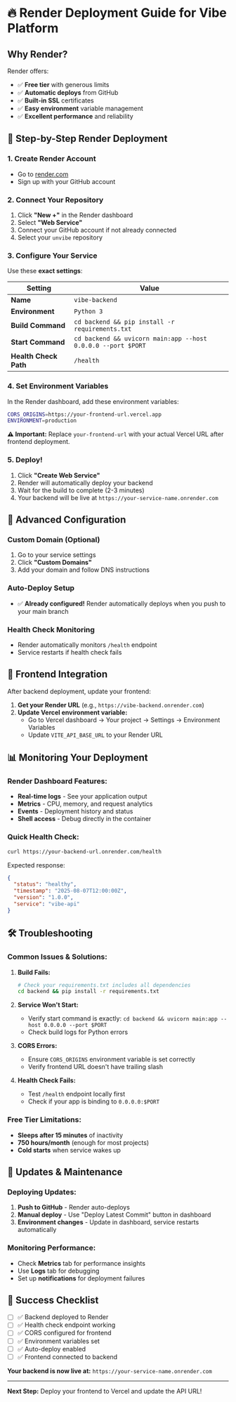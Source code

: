 # 🔥 Render Deployment Guide for Vibe Platform

## Why Render?

Render offers:
- ✅ **Free tier** with generous limits
- ✅ **Automatic deploys** from GitHub
- ✅ **Built-in SSL** certificates
- ✅ **Easy environment** variable management
- ✅ **Excellent performance** and reliability

## 🚀 Step-by-Step Render Deployment

### 1. Create Render Account
- Go to [render.com](https://render.com)
- Sign up with your GitHub account

### 2. Connect Your Repository
1. Click **"New +"** in the Render dashboard
2. Select **"Web Service"**
3. Connect your GitHub account if not already connected
4. Select your `unvibe` repository

### 3. Configure Your Service

Use these **exact settings**:

| Setting | Value |
|---------|-------|
| **Name** | `vibe-backend` |
| **Environment** | `Python 3` |
| **Build Command** | `cd backend && pip install -r requirements.txt` |
| **Start Command** | `cd backend && uvicorn main:app --host 0.0.0.0 --port $PORT` |
| **Health Check Path** | `/health` |

### 4. Set Environment Variables

In the Render dashboard, add these environment variables:

```bash
CORS_ORIGINS=https://your-frontend-url.vercel.app
ENVIRONMENT=production
```

**⚠️ Important:** Replace `your-frontend-url` with your actual Vercel URL after frontend deployment.

### 5. Deploy!

1. Click **"Create Web Service"**
2. Render will automatically deploy your backend
3. Wait for the build to complete (2-3 minutes)
4. Your backend will be live at `https://your-service-name.onrender.com`

## 🔧 Advanced Configuration

### Custom Domain (Optional)
1. Go to your service settings
2. Click **"Custom Domains"**
3. Add your domain and follow DNS instructions

### Auto-Deploy Setup
- ✅ **Already configured!** Render automatically deploys when you push to your main branch

### Health Check Monitoring
- Render automatically monitors `/health` endpoint
- Service restarts if health check fails

## 🎯 Frontend Integration

After backend deployment, update your frontend:

1. **Get your Render URL** (e.g., `https://vibe-backend.onrender.com`)
2. **Update Vercel environment variable:**
   - Go to Vercel dashboard → Your project → Settings → Environment Variables
   - Update `VITE_API_BASE_URL` to your Render URL

## 📊 Monitoring Your Deployment

### Render Dashboard Features:
- **Real-time logs** - See your application output
- **Metrics** - CPU, memory, and request analytics  
- **Events** - Deployment history and status
- **Shell access** - Debug directly in the container

### Quick Health Check:
```bash
curl https://your-backend-url.onrender.com/health
```

Expected response:
```json
{
  "status": "healthy",
  "timestamp": "2025-08-07T12:00:00Z",
  "version": "1.0.0",
  "service": "vibe-api"
}
```

## 🛠️ Troubleshooting

### Common Issues & Solutions:

1. **Build Fails:**
   ```bash
   # Check your requirements.txt includes all dependencies
   cd backend && pip install -r requirements.txt
   ```

2. **Service Won't Start:**
   - Verify start command is exactly: `cd backend && uvicorn main:app --host 0.0.0.0 --port $PORT`
   - Check build logs for Python errors

3. **CORS Errors:**
   - Ensure `CORS_ORIGINS` environment variable is set correctly
   - Verify frontend URL doesn't have trailing slash

4. **Health Check Fails:**
   - Test `/health` endpoint locally first
   - Check if your app is binding to `0.0.0.0:$PORT`

### Free Tier Limitations:
- **Sleeps after 15 minutes** of inactivity
- **750 hours/month** (enough for most projects)
- **Cold starts** when service wakes up

## 🔄 Updates & Maintenance

### Deploying Updates:
1. **Push to GitHub** - Render auto-deploys
2. **Manual deploy** - Use "Deploy Latest Commit" button in dashboard
3. **Environment changes** - Update in dashboard, service restarts automatically

### Monitoring Performance:
- Check **Metrics** tab for performance insights
- Use **Logs** tab for debugging
- Set up **notifications** for deployment failures

## 🎉 Success Checklist

- [ ] ✅ Backend deployed to Render
- [ ] ✅ Health check endpoint working
- [ ] ✅ CORS configured for frontend
- [ ] ✅ Environment variables set
- [ ] ✅ Auto-deploy enabled
- [ ] ✅ Frontend connected to backend

**Your backend is now live at:** `https://your-service-name.onrender.com`

---

**Next Step:** Deploy your frontend to Vercel and update the API URL!
